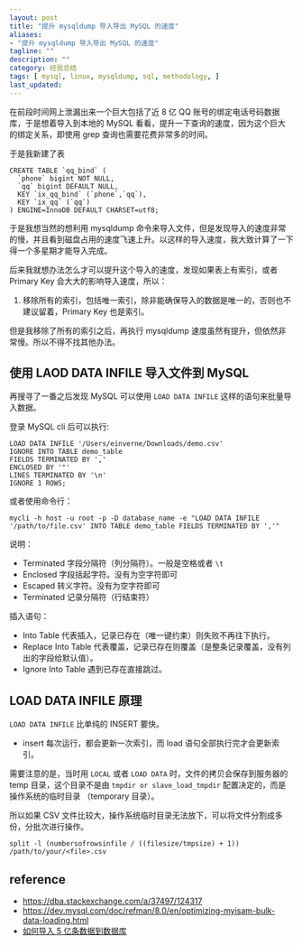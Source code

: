 ```yaml
---
layout: post
title: "提升 mysqldump 导入导出 MySQL 的速度"
aliases:
- "提升 mysqldump 导入导出 MySQL 的速度"
tagline: ""
description: ""
category: 经验总结
tags: [ mysql, linux, mysqldump, sql, methodology, ]
last_updated:
---
```


在前段时间网上泄漏出来一个巨大包括了近 8 亿 QQ 账号的绑定电话号码数据库，于是想着导入到本地的 MySQL 看看，提升一下查询的速度，因为这个巨大的绑定关系，即使用 grep 查询也需要花费非常多的时间。

于是我新建了表

```
CREATE TABLE `qq_bind` (
  `phone` bigint NOT NULL,
  `qq` bigint DEFAULT NULL,
  KEY `ix_qq_bind` (`phone`,`qq`),
  KEY `ix_qq` (`qq`)
) ENGINE=InnoDB DEFAULT CHARSET=utf8;
```

于是我想当然的想利用 mysqldump 命令来导入文件，但是发现导入的速度非常的慢，并且看到磁盘占用的速度飞速上升。以这样的导入速度，我大致计算了一下得一个多星期才能导入完成。

后来我就想办法怎么才可以提升这个导入的速度，发现如果表上有索引，或者 Primary Key 会大大的影响导入速度，所以：

1. 移除所有的索引，包括唯一索引，除非能确保导入的数据是唯一的，否则也不建议留着，Primary Key 也是索引。

但是我移除了所有的索引之后，再执行 mysqldump 速度虽然有提升，但依然非常慢。所以不得不找其他办法。

## 使用 LAOD DATA INFILE 导入文件到 MySQL
再搜寻了一番之后发现 MySQL 可以使用 `LOAD DATA INFILE` 这样的语句来批量导入数据。

登录 MySQL cli 后可以执行:

```
LOAD DATA INFILE '/Users/einverne/Downloads/demo.csv' 
IGNORE INTO TABLE demo_table 
FIELDS TERMINATED BY ',' 
ENCLOSED BY '"' 
LINES TERMINATED BY '\n' 
IGNORE 1 ROWS;
```

或者使用命令行：

```
mycli -h host -u root -p -D database_name -e "LOAD DATA INFILE '/path/to/file.csv' INTO TABLE demo_table FIELDS TERMINATED BY ','"
```

说明：

- Terminated 字段分隔符（列分隔符）。一般是空格或者 `\t`
- Enclosed 字段括起字符。没有为空字符即可
- Escaped 转义字符。没有为空字符即可
- Terminated 记录分隔符（行结束符）

插入语句：

- Into Table 代表插入，记录已存在（唯一键约束）则失败不再往下执行。
- Replace Into Table 代表覆盖，记录已存在则覆盖（是整条记录覆盖，没有列出的字段给默认值）。
- Ignore Into Table 遇到已存在直接跳过。

## LOAD DATA INFILE 原理

`LOAD DATA INFILE` 比单纯的 INSERT 要快。

- insert 每次运行，都会更新一次索引，而 load 语句全部执行完才会更新索引。

需要注意的是，当时用  `LOCAL` 或者 `LOAD DATA` 时，文件的拷贝会保存到服务器的 temp 目录，这个目录不是由 `tmpdir or slave_load_tmpdir` 配置决定的，而是操作系统的临时目录 （temporary 目录）。

所以如果 CSV 文件比较大，操作系统临时目录无法放下，可以将文件分割成多份，分批次进行操作。

```
split -l (numbersofrowsinfile / ((filesize/tmpsize) + 1)) /path/to/your/<file>.csv
```

## reference

- <https://dba.stackexchange.com/a/37497/124317>
- <https://dev.mysql.com/doc/refman/8.0/en/optimizing-myisam-bulk-data-loading.html>
- [如何导入 5 亿条数据到数据库](https://derwiki.tumblr.com/post/24490758395/loading-half-a-billion-rows-into-mysql)
